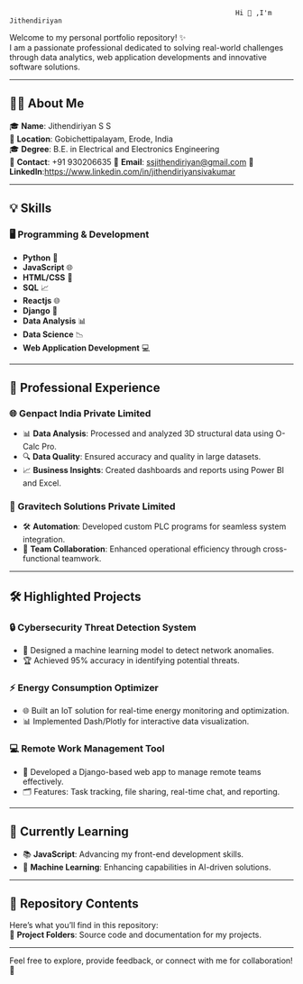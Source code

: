                                                             Hi 👋 ,I'm Jithendiriyan  

Welcome to my personal portfolio repository! ✨  
I am a passionate professional dedicated to solving real-world challenges through data analytics, web application developments and innovative software solutions.  

---

## 🧑‍💼 About Me  

🎓 **Name**: Jithendiriyan S S  
📍 **Location**: Gobichettipalayam, Erode, India  
🎓 **Degree**: B.E. in Electrical and Electronics Engineering  
📱 **Contact**: +91 930206635 
📩 **Email**: ssjithendiriyan@gmail.com
💼 **LinkedIn**:https://www.linkedin.com/in/jithendiriyansivakumar

---

## 💡 Skills  

### 🖥️ Programming & Development  
- **Python** 🐍  
- **JavaScript** 🌐  
- **HTML/CSS** 🎨  
- **SQL** 📈
- **Reactjs** 🌐  
- **Django** 🌟
- **Data Analysis** 📊
- **Data Science** 📉
- **Web Application Development** 💻
  
---

## 💼 Professional Experience  

### 🌐 Genpact India Private Limited
- 📊 **Data Analysis**: Processed and analyzed 3D structural data using O-Calc Pro. 
- 🔍 **Data Quality**: Ensured accuracy and quality in large datasets.  
- 📈 **Business Insights**: Created dashboards and reports using Power BI and Excel.

### 🌟 Gravitech Solutions Private Limited  
- 🛠️ **Automation**: Developed custom PLC programs for seamless system integration.  
- 🤝 **Team Collaboration**: Enhanced operational efficiency through cross-functional teamwork.  

---

## 🛠️ Highlighted Projects  

### 🔒 **Cybersecurity Threat Detection System**  
- 🤖 Designed a machine learning model to detect network anomalies.  
- 🏆 Achieved 95% accuracy in identifying potential threats.  

### ⚡ **Energy Consumption Optimizer**  
- 🌐 Built an IoT solution for real-time energy monitoring and optimization.  
- 📊 Implemented Dash/Plotly for interactive data visualization.  

### 💻 **Remote Work Management Tool**  
- 🌟 Developed a Django-based web app to manage remote teams effectively.  
- 🗂️ Features: Task tracking, file sharing, real-time chat, and reporting.  

---

## 🌱 Currently Learning  

- 📚 **JavaScript**: Advancing my front-end development skills.  
- 🤖 **Machine Learning**: Enhancing capabilities in AI-driven solutions.  

---

## 📂 Repository Contents  

Here’s what you’ll find in this repository:  
📁 **Project Folders**: Source code and documentation for my projects.  

---

Feel free to explore, provide feedback, or connect with me for collaboration! 🤝  


